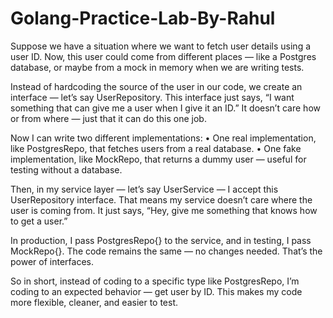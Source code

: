 # Golang-Practice-Lab-By-Rahul


Suppose we have a situation where we want to fetch user details using a user ID. Now, this user could come from different places — like a Postgres database, or maybe from a mock in memory when we are writing tests.

Instead of hardcoding the source of the user in our code, we create an interface — let’s say UserRepository. This interface just says, “I want something that can give me a user when I give it an ID.” It doesn’t care how or from where — just that it can do this one job.

Now I can write two different implementations:
	•	One real implementation, like PostgresRepo, that fetches users from a real database.
	•	One fake implementation, like MockRepo, that returns a dummy user — useful for testing without a database.

Then, in my service layer — let’s say UserService — I accept this UserRepository interface. That means my service doesn’t care where the user is coming from. It just says, “Hey, give me something that knows how to get a user.”

In production, I pass PostgresRepo{} to the service, and in testing, I pass MockRepo{}. The code remains the same — no changes needed. That’s the power of interfaces.

So in short, instead of coding to a specific type like PostgresRepo, I’m coding to an expected behavior — get user by ID. This makes my code more flexible, cleaner, and easier to test.